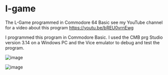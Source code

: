 # l-game
The L-Game programmed in Commodore 64 Basic see my YouTube channel for a video about this program https://youtu.be/bREU0vrnEwg

I programmed this program in Commodore Basic. I used the CMB prg Studio version 3.14 on a Windows PC and the Vice emulator to debug and test the program. 

![image](https://github.com/justforthefunofit/l-game/assets/116113817/f267072f-3e26-4c00-8203-cf900293d61a)

![image](https://github.com/justforthefunofit/l-game/assets/116113817/f13409c7-bd27-49ee-bfb7-c0ebea1854a2)

